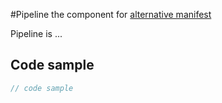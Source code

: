 #Pipeline
the component for [alternative manifest](https://github.com/pqbd/php-bicycle "bicycle")

Pipeline is ...

## Code sample
```php
// code sample
```